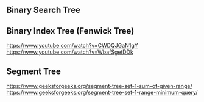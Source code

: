 
## Binary Search Tree

## Binary Index Tree (Fenwick Tree)
https://www.youtube.com/watch?v=CWDQJGaN1gY
https://www.youtube.com/watch?v=WbafSgetDDk


## Segment Tree

https://www.geeksforgeeks.org/segment-tree-set-1-sum-of-given-range/  
https://www.geeksforgeeks.org/segment-tree-set-1-range-minimum-query/  


